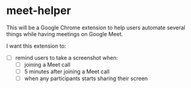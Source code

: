 # meet-helper

This will be a Google Chrome extension to help users automate several things while having meetings on Google Meet.

I want this extension to:

- [ ] remind users to take a screenshot when:
  - [ ] joining a Meet call
  - [ ] 5 minutes after joining a Meet call
  - [ ] when any participants starts sharing their screen
